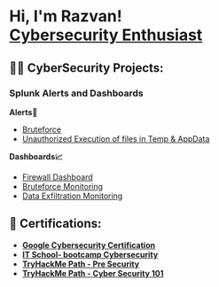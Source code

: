 <h1>Hi, I'm Razvan! <br/> <a href="https://www.linkedin.com/in/razvan-dabija/">Cybersecurity Enthusiast</a> </h1>

<h2>👨‍💻 CyberSecurity Projects:</h2>
<h3>Splunk Alerts and Dashboards</h3>

<b>Alerts🚨</b>
  - [Bruteforce](https://github.com/Razvan-330/BruteForce-Alert)
  - [Unauthorized Execution of files in Temp & AppData](https://github.com/Razvan-330/UnauthorizedEx-Temp-Appdata)
    
<b>Dashboards📈</b>
- [Firewall Dashboard](https://github.com/Razvan-330/FirewallDashboard)
- [Bruteforce Monitoring](https://github.com/Razvan-330/BruteforceDashboard)
- [Data Exfiltration Monitoring](https://github.com/Razvan-330/DataExfiltrationDashboard)

<h2>📜 Certifications:</h2>

- [<b>Google Cybersecurity Certification</b>](https://www.credly.com/badges/9eb74002-09ba-4f8e-bce7-fc0e075ba436/public_url)
- [<b>IT School- bootcamp Cybersecurity</b>](https://www.linkedin.com/in/razvan-dabija/overlay/1743667848685/single-media-viewer/?profileId=ACoAAD635SIBB27ps_9MGSgT7ayrF4ea035LEps)
- [<b>TryHackMe Path - Pre Security</b>](https://tryhackme-certificates.s3-eu-west-1.amazonaws.com/THM-VC2HHQA8VU.pdf)
- [<b>TryHackMe Path - Cyber Security 101</b>](https://tryhackme-certificates.s3-eu-west-1.amazonaws.com/THM-TWQ6DT2KGT.pdf)
